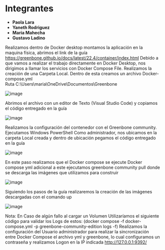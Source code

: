 # Integrantes

- **Paola Lara**
- **Yaneth Rodriguez**
- **Maria Mahecha**
- **Gustavo Ladino**

Realizamos dentro de Docker desktop montamos la aplicación en la maquina física, abrimos el link de la guía https://greenbone.github.io/docs/latest/22.4/container/index.html 
Debido a que vamos a realizar el trabajo directamente en Docker Desktop, nos dirigimos a llamar los servicios con Docker Compose File.
Realizamos la creación de una Carpeta Local. Dentro de esta creamos un archivo  Docker-compose.yml  
Ruta
C:\Users\maria\OneDrive\Documentos\Greenbone

![image](https://github.com/user-attachments/assets/a40f1bd8-6fae-4cf9-b332-14b52d8cca08)

Abrimos el archivo con un editor de Texto (Visual Studio Code)  y copiamos el código entregado en la guía 

![image](https://github.com/user-attachments/assets/2839bd8b-5551-41df-b44f-e042e6818714)

Realizamos la configuración del contenedor con el Greenbone community. Ejecutamos Windows PowerShell Como administrador, nos ubicamos en la carpeta Local creada y dentro de ubicación pegamos el código entregado en la guía 

![image](https://github.com/user-attachments/assets/a31ea500-bb52-4c6b-aae9-a8a3c41202fc)

En este paso realizamos que el Docker compose se ejecute  Docker compose yml adicional a este ejecutamos greenbone community pull donde se descarga las imágenes que utilizamos para construir

![image](https://github.com/user-attachments/assets/f21b4a01-dea4-4e68-844c-dafff786376d)

Siguiendo los pasos de la guía realizaremos la creación de las imágenes descargadas con el comando  up

![image](https://github.com/user-attachments/assets/5f98228b-eaf7-41b1-bd18-53184314bd5f)

Nota: En Caso de algún fallo al cargar un Volumen Utilizaríamos el siguiente código para validar los Logs de estos: (docker compose -f docker-compose.yml -p greenbone-community-edition logs -f)
Realizamos la configuración del Usuario administrador para realizar la sincronización  entre Docker Compose el archivo yml y greenbone, lo cual configuramos un contraseña y realizamos Logon en la IP indicada  http://127.0.0.1:9392/







